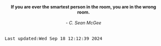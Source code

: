 
<div align="center"><b><span>If you are ever the smartest person in the room, you are in the wrong room.</span></b><br><br><i> - C. Sean McGee</i></div>
<br><br><kbd>Last updated:Wed Sep 18 12:12:39 2024</kbd>